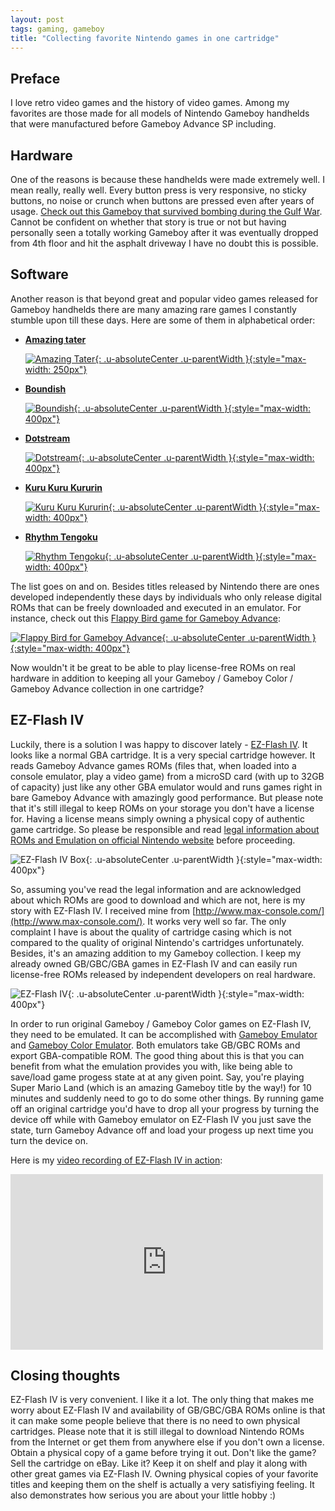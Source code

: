 ```yaml
---
layout: post
tags: gaming, gameboy
title: "Collecting favorite Nintendo games in one cartridge"
---
```


## Preface

I love retro video games and the history of video games. Among my favorites are
those made for all models of Nintendo Gameboy handhelds that were
manufactured before Gameboy Advance SP including.

## Hardware

One of the reasons is because these handhelds were made extremely well. I mean
really, really well. Every button press is very responsive, no sticky buttons,
no noise or crunch when buttons are pressed even after years of usage.
[Check out this Gameboy that
survived bombing during the
Gulf War](http://techcrunch.com/2007/01/03/blown-up-game-boy-from-the-gulf-war/).
Cannot be confident on whether that story is true or not but having personally
seen a totally working Gameboy after it was eventually dropped from 4th floor
and hit the asphalt driveway I have no doubt this is possible.

## Software

Another reason is that beyond great and popular video games released for Gameboy
handhelds there are many amazing rare games I constantly stumble upon till
these days. Here are some of them in alphabetical order:

- [**Amazing tater**](http://www.mobygames.com/game/gameboy/amazing-tater)

  [![Amazing Tater](/images/game_screenshot-amazing_tater.jpg){: .u-absoluteCenter .u-parentWidth }{:style="max-width: 250px"}](http://www.mobygames.com/game/gameboy/amazing-tater)

- [**Boundish**](http://www.mobygames.com/game/gameboy-advance/boundish)

  [![Boundish](/images/game_screenshot-boundish.png){: .u-absoluteCenter .u-parentWidth }{:style="max-width: 400px"}](http://www.mobygames.com/game/gameboy-advance/boundish)

- [**Dotstream**](http://www.mobygames.com/game/gameboy-advance/dotstream)

  [![Dotstream](/images/game_screenshot-dotstream.png){: .u-absoluteCenter .u-parentWidth }{:style="max-width: 400px"}](http://www.mobygames.com/game/gameboy-advance/dotstream)

- [**Kuru Kuru Kururin**](http://www.mobygames.com/game/kuru-kuru-kururin)

  [![Kuru Kuru Kururin](/images/game_screenshot-kurukurukururin.png){: .u-absoluteCenter .u-parentWidth }{:style="max-width: 400px"}](http://www.mobygames.com/game/kuru-kuru-kururin)

- [**Rhythm Tengoku**](http://www.mobygames.com/game/gameboy-advance/rhythm-tengoku)

  [![Rhythm Tengoku](/images/game_screenshot-rhythm_tengoku.jpg){: .u-absoluteCenter .u-parentWidth }{:style="max-width: 400px"}](http://www.mobygames.com/game/gameboy-advance/rhythm-tengoku)

The list goes on and on. Besides titles released by Nintendo there are
ones developed independently these days by individuals who only release
digital ROMs that can be freely downloaded and executed in an emulator. For
instance, check out this
[Flappy Bird game for Gameboy Advance](http://www.jayvanhutten.com/flappy/):

  [![Flappy Bird for Gameboy Advance](/images/game_screenshot-flappybird.png){: .u-absoluteCenter .u-parentWidth }{:style="max-width: 400px"}](http://www.jayvanhutten.com/flappy/)

Now wouldn't it be great to be able to play license-free ROMs on real
hardware in addition to keeping all your Gameboy / Gameboy Color / Gameboy
Advance collection in one cartridge?

## EZ-Flash IV

Luckily, there is a solution I was happy to discover lately -
[EZ-Flash IV](http://www.ezflash.cn/).
It looks like a normal GBA cartridge. It is a very special cartridge however.
It reads Gameboy Advance games ROMs (files that, when loaded into a console
emulator, play a video game) from a microSD card (with up
to 32GB of capacity) just like any other GBA emulator would and runs games
right in bare Gameboy Advance with amazingly good performance. But please note
that it's still illegal to keep ROMs on your storage you don't have a license
for. Having a license means simply owning a physical copy of authentic game cartridge.
So please be responsible and read [legal information about ROMs and Emulation on official Nintendo
website](https://www.nintendo.com/corp/legal.jsp) before proceeding.

![EZ-Flash IV Box](/images/ezflash_iv_box.jpg){: .u-absoluteCenter .u-parentWidth }{:style="max-width: 400px"}

So, assuming you've read the legal information and are acknowledged about which ROMs are
good to download and which are not, here is my story with EZ-Flash IV.
I received mine from
[http://www.max-console.com/](http://www.max-console.com/). It works
very well so far. The only complaint I have is about the quality of cartridge
casing which is not compared to the quality of original Nintendo's cartridges
unfortunately. Besides, it's an amazing addition to my Gameboy collection. I keep
my already owned GB/GBC/GBA games in EZ-Flash IV and can easily run
license-free ROMs released by independent developers on real hardware.

![EZ-Flash IV](/images/ezflash.jpg){: .u-absoluteCenter .u-parentWidth }{:style="max-width: 400px"}

In order to run original Gameboy / Gameboy Color games on EZ-Flash IV,
they need to be emulated. It can be accomplished with
[Gameboy Emulator](http://www.webpersona.com/goomba/)
and [Gameboy Color Emulator](http://www.dwedit.org/gba/goombacolor.php).
Both emulators take GB/GBC ROMs and export GBA-compatible ROM. The good
thing about this is that you
can benefit from what the emulation provides you with, like being able
to save/load game progess state at at any given point.
Say, you're playing Super Mario Land (which is an amazing Gameboy title by the
way!) for
10 minutes and suddenly need to go to do some other things. By running game
off an original cartridge you'd have to drop all your progress by turning
the device off while
with Gameboy emulator on EZ-Flash IV you just save the state, turn Gameboy
Advance off and load your progess up next time you turn the device on.

Here is my <a href="https://vimeo.com/144437942">video recording of
EZ-Flash IV in action</a>:

<iframe src="https://player.vimeo.com/video/144437942" width="500" height="281"
style="max-width: 500px" class="u-absoluteCenter u-parentWidth"
frameborder="0" webkitallowfullscreen mozallowfullscreen
allowfullscreen></iframe>

## Closing thoughts

EZ-Flash IV is very convenient. I like it a lot. The only thing that makes
me worry about EZ-Flash IV and availability of GB/GBC/GBA ROMs online is
that it can make some people believe that there is
no need to own physical cartridges. Please note that it is still illegal
to download Nintendo ROMs from the Internet or get them from anywhere
else if you don't own a license. Obtain a physical copy of a
game before trying it out. Don't like the game? Sell the cartridge on eBay.
Like it? Keep it on shelf and play it along with other great games via
EZ-Flash IV. Owning physical copies of your favorite titles and keeping
them on the shelf is actually a very satisfiying feeling. It also demonstrates
how serious you are about your little hobby :)
